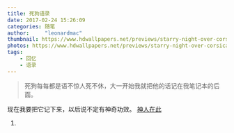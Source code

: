 ```yaml
---
title: 死狗语录
date: 2017-02-24 15:26:09
categories: 随笔
author:     "leonardmac"
thumbnail: https://www.hdwallpapers.net/previews/starry-night-over-corsica-986.jpg
photos: https://www.hdwallpapers.net/previews/starry-night-over-corsica-986.jpg
tags:
    - 回忆
    - 语录
---
```


 > 死狗每每都是语不惊人死不休，大一开始我就把他的话记在我笔记本的后面。

<!-- more -->
 现在我要把它记下来，以后说不定有神奇功效。
 [神人在此](http://weibo.com/u/5301697687?from=page_100505_profile&wvr=6&mod=myfollowhisfan&refer_flag=1005050010_&is_all=1#_rnd1487922549156)

 1.